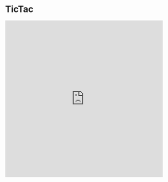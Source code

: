 # TicTac

<iframe height="500" style="width: 100%;" scrolling="no" title="TicTac" src="https://codepen.io/duyue6002/embed/wZEeRr?height=495&theme-id=light&default-tab=js,result" frameborder="no" allowtransparency="true" allowfullscreen="true">
  See the Pen <a href='https://codepen.io/duyue6002/pen/wZEeRr'>TicTac</a> by 6002
  (<a href='https://codepen.io/duyue6002'>@duyue6002</a>) on <a href='https://codepen.io'>CodePen</a>.
</iframe>
